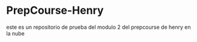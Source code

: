 # PrepCourse-Henry
este es un repositorio de prueba del modulo 2 del prepcourse de henry en la nube
